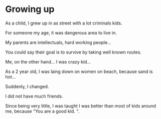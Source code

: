 # Growing up

As a child, I grew up in as street with a lot criminals kids. 

For someone my age, it was dangerous area to live in. 

My parents are intellectuals, hard working people... 

You could say their goal is to survive by taking well known routes. 

Me, on the other hand... I was crazy kid... 

As a 2 year old, I was laing down on women on beach, because sand is hot... 

Suddenly, I changed. 

I did not have much friends. 

Since being very little, I was taught I was better than most of kids around me, because "You are a good kid. ". 




